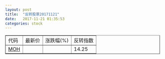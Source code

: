 ```yaml
---
layout: post
title:  "反转股票20171121"
date:   2017-11-21 01:35:53
categories: stock
---
```


<script type="text/javascript">
var stockList = []
stockList.push('gb_moh');
</script>

<table border="1">
 <tr>
 <td>代码</td>
  <td>最新价</td>
  <td>涨跌幅(%)</td>
 <td>反转指数</td>
</tr>
  <tr id="moh"><td><a href="http://stock.finance.sina.com.cn/usstock/quotes/MOH.html" target="_blank">MOH</a></td><td></td><td></td><td>14.25</td></tr>
</table>
